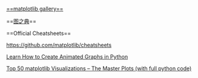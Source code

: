 [==matplotlib gallery==](https://matplotlib.org/3.1.1/gallery/index.html)



==[图之典](http://tuzhidian.com/)==



==Official Cheatsheets==

https://github.com/matplotlib/cheatsheets



[Learn How to Create Animated Graphs in Python](https://towardsdatascience.com/learn-how-to-create-animated-graphs-in-python-fce780421afe)



[Top 50 matplotlib Visualizations – The Master Plots (with full python code)](https://www.machinelearningplus.com/plots/top-50-matplotlib-visualizations-the-master-plots-python/)





